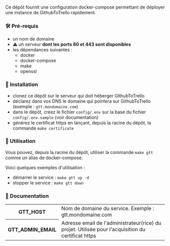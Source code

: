 ###
Ce dépôt fournit une configuration docker-compose permettant de déployer une instance de GithubToTrello rapidement.

### 🛠 Pré-requis
- un nom de domaine
- ⚠️ un serveur **dont les ports 80 et 443 sont disponibles**
- les dépendances suivantes :
  - docker
  - docker-compose
  - make
  - openssl

### 🔌 Installation
- clonez ce dépôt sur le serveur qui doit héberger GithubToTrello
- déclarez dans vos DNS le domaine qui pointera sur GithubToTrello (exemple : `gtt.mondomaine.com`)
- dans le dépôt, créez le fichier `config/.env` sur la base du fichier `config/.env.sample` (voir documentation)
- générez le certificat https en lançant, depuis la racine du dépôt, la commande `make certificate`

### 🚀 Utilisation
Vous pouvez, depuis la racine du dépôt, utiliser la commande `make gtt` comme un alias de docker-compose.

Voici quelques exemples d'utilisation :
- démarrer le service : `make gtt up -d`
- stopper le service : `make gtt down`

### 📒 Documentation
<table>
    <tr>
        <th>GTT_HOST</th>
        <td>Nom de domaine du service. Exemple : gtt.mondomaine.com</td>
    </tr>
    <tr>
        <th>GTT_ADMIN_EMAIL</th>
        <td>Adresse email de l'administrateur(rice) du projet. Utilisée pour l'acquisition du certificat https</td>
    </tr>
</table>